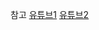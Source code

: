 참고
[유튜브1](https://www.youtube.com/watch?v=4ezXhCuT2mw)
[유튜브2](https://www.youtube.com/watch?v=YY9lvCFxXpY)

